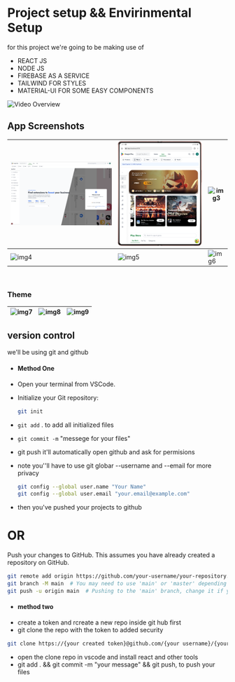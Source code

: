 # Project setup && Envirinmental Setup

for this project we're going to be making use of

- REACT JS
- NODE JS
- FIREBASE AS A SERVICE
- TAILWIND FOR STYLES
- MATERIAL-UI FOR SOME EASY COMPONENTS

![Video Overview](./thumb.png)

<!-- Images Grid Start -->
## App Screenshots

| ![img1](./presentation/Screenshot%202025-05-03%20at%2018.38.26.png) | ![img2](./presentation/Galaxy-Fold2-localhost.png) | ![img3](./images/img3.png) |
|----------------------------|----------------------------|----------------------------|
| ![img4](./images/img4.png) | ![img5](./images/img5.png) | ![img6](./images/img6.png) |

<br/>

### Theme

| ![img7](./presentation/dark.png) | ![img8](./presentation/light.png) | ![img9](./images/img9-dark.png) |
|----------------------------------|----------------------------------|----------------------------------|

<!-- Images Grid End -->



## version control
 we'll be using git and github

- #### Method One

- Open your terminal from VSCode.
- Initialize your Git repository:
  ```bash
  git init
  ```
- `git add` . to add all initialized files
- `git commit -m` "messege for your files"

- git push it'll automatically open github and ask for permisions
- note you''ll have to use git globar --username and --email for more privacy
  ```bash
  git config --global user.name "Your Name"
  git config --global user.email "your.email@example.com"
  ```

- then you've pushed your projects to github

# OR

Push your changes to GitHub. This assumes you have already created a repository on GitHub.

```bash
git remote add origin https://github.com/your-username/your-repository.git
git branch -M main  # You may need to use 'main' or 'master' depending on your default branch name
git push -u origin main  # Pushing to the 'main' branch, change it if your defaul
```

- #### method two
- create a token and rcreate a new repo inside git hub first
- git clone the repo with the token to added security

```bash
git clone https://{your created token}@github.com/{your username}/{your repo}.git
```

- open the clone repo in vscode and install react and other tools
- git add . && git commit -m "your message" && git push, to push your files
